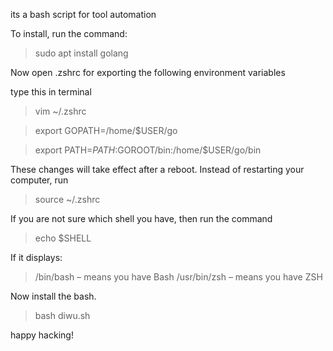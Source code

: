 its a bash script for tool automation

To install, run the command: 

> sudo apt install golang

Now open .zshrc for exporting the following environment variables
 
type this in terminal

> vim ~/.zshrc

> export GOPATH=/home/$USER/go

> export PATH=${PATH}:$GOROOT/bin:/home/$USER/go/bin

These changes will take effect after a reboot. Instead of restarting your computer, run

>source ~/.zshrc

If you are not sure which shell you have, then run the command

> echo $SHELL

If it displays: 
> /bin/bash – means you have Bash 
> /usr/bin/zsh – means you have ZSH

Now install the bash.
> bash diwu.sh

happy hacking!
